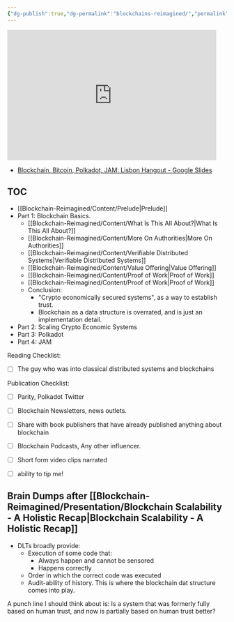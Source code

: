 ```yaml
---
{"dg-publish":true,"dg-permalink":"blockchains-reimagined/","permalink":"/blockchains-reimagined/","hide":true,"created":"2024-07-12T16:35:17.118+01:00","updated":"2024-10-26T12:49:12.559+01:00"}
---
```


<iframe src="https://docs.google.com/presentation/d/e/2PACX-1vQb_OXXMBQFHJTbUDDOm-UePQzf_oigtaX1kG8jlpuUXBuw-yrL3nutul3OJReByj3FW5RqAKw6QQdu/embed?start=false&loop=false&delayms=3000" frameborder="0" width="480" height="299" allowfullscreen="true" mozallowfullscreen="true" webkitallowfullscreen="true"></iframe>

- [Blockchain, Bitcoin, Polkadot, JAM: Lisbon Hangout - Google Slides](https://docs.google.com/presentation/d/1UPmnISt8OH8CzgxbY2q9kX34rYP8Me-0qkLoiSXPyAQ/edit?usp=sharing)
## TOC 
- [[Blockchain-Reimagined/Content/Prelude\|Prelude]]
- Part 1: Blockchain Basics. 
	- [[Blockchain-Reimagined/Content/What Is This All About?\|What Is This All About?]]
	- [[Blockchain-Reimagined/Content/More On Authorities\|More On Authorities]]
	- [[Blockchain-Reimagined/Content/Verifiable Distributed Systems\|Verifiable Distributed Systems]]
	- [[Blockchain-Reimagined/Content/Value Offering\|Value Offering]]
	- [[Blockchain-Reimagined/Content/Proof of Work\|Proof of Work]]
	- [[Blockchain-Reimagined/Content/Proof of Work\|Proof of Work]]
	- Conclusion: 
		- "Crypto economically secured systems", as a way to establish trust. 
		- Blockchain as a data structure is overrated, and is just an implementation detail. 
- Part 2: Scaling Crypto Economic Systems
- Part 3: Polkadot 
- Part 4: JAM 

Reading Checklist: 
- [ ] The guy who was into classical distributed systems and blockchains

Publication Checklist: 
- [ ] Parity, Polkadot Twitter
- [ ] Blockchain Newsletters, news outlets. 
- [ ] Share with book publishers that have already published anything about blockchain
- [ ] Blockchain Podcasts, Any other influencer. 
- [ ] Short form video clips narrated
- [ ] ability to tip me! 


## Brain Dumps after [[Blockchain-Reimagined/Presentation/Blockchain Scalability - A Holistic Recap\|Blockchain Scalability - A Holistic Recap]]

- DLTs broadly provide: 
	- Execution of some code that: 
		- Always happen and cannot be sensored
		- Happens correctly
	- Order in which the correct code was executed
	- Audit-ability of history. This is where the blockchain dat structure comes into play.

A punch line I should think about is: Is a system that was formerly fully based on human trust, and now is partially based on human trust better? 